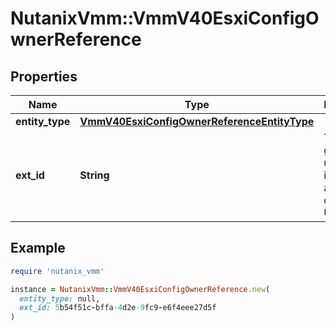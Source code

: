 # NutanixVmm::VmmV40EsxiConfigOwnerReference

## Properties

| Name | Type | Description | Notes |
| ---- | ---- | ----------- | ----- |
| **entity_type** | [**VmmV40EsxiConfigOwnerReferenceEntityType**](VmmV40EsxiConfigOwnerReferenceEntityType.md) |  | [optional] |
| **ext_id** | **String** | The globally unique identifier of an instance of type UUID. | [optional] |

## Example

```ruby
require 'nutanix_vmm'

instance = NutanixVmm::VmmV40EsxiConfigOwnerReference.new(
  entity_type: null,
  ext_id: 5b54f51c-bffa-4d2e-9fc9-e6f4eee27d5f
)
```

